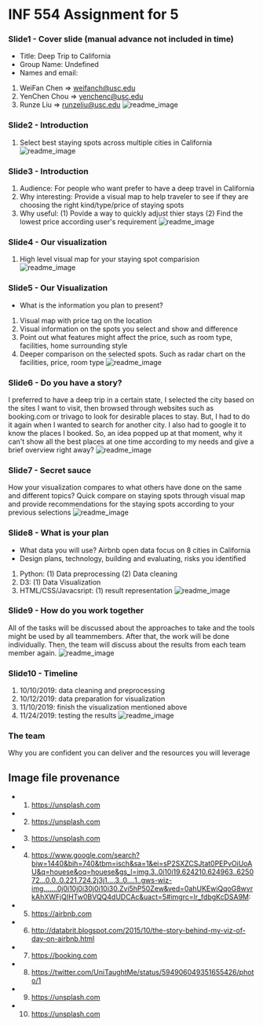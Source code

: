 # INF 554 Assignment for 5

### Slide1 - Cover slide (manual advance not included in time)
- Title: Deep Trip to California
- Group Name: Undefined
- Names and email:
1. WeiFan Chen => weifanch@usc.edu
2. YenChen Chou => yenchenc@usc.edu
3. Runze Liu => runzeliu@usc.edu
![readme_image](0_cover.jpg)

### Slide2 - Introduction
1. Select best staying spots across multiple cities in California 
![readme_image](1_Introduction_1.jpg)

### Slide3 - Introduction
1. Audience: For people who want prefer to have a deep travel in California
2. Why interesting: Provide a visual map to help traveler to see if they are choosing the right kind/type/price of staying spots
3. Why useful: 
    (1) Povide a way to quickly adjust thier stays
    (2) Find the lowest price according user's requirement
![readme_image](2_Introduction_2.jpg)

### Slide4 - Our visualization
1. High level visual map for your staying spot comparision
![readme_image](3_visualization_1_1.png)

### Slide5 - Our Visualization
- What is the information you plan to present?
1. Visual map with price tag on the location
2. Visual information on the spots you select and show and difference
2. Point out what features might affect the price, such as room type, facilities, home surrounding style
3. Deeper comparison on the selected spots. Such as radar chart on the facilities, price, room type
![readme_image](3_visualization_1_2.png)

### Slide6 - Do you have a story?
I preferred to have a deep trip in a certain state, I selected the city based on the sites I want to visit, then browsed through websites such as booking.com or trivago to look for desirable places to stay. But, I had to do it again when I wanted to search for another city. I also had to google it to know the places I booked. So, an idea popped up at that moment, why it can't show all the best places at one time according to my needs and give a brief overview right away?
![readme_image](5_visualization_3.jpg)

### Slide7 - Secret sauce
How your visualization compares to what others have done on the same and different topics?
Quick compare on staying spots through visual map and provide recommendations for the staying spots according to your previous selections
![readme_image](4_visualization_2.png)

### Slide8 - What is your plan
- What data you will use? Airbnb open data focus on 8 cities in California
- Design plans, technology, building and evaluating, risks you identified
1. Python: 
     (1) Data preprocessing
     (2) Data cleaning
2. D3:
     (1) Data Visualization
3. HTML/CSS/Javacsript:
     (1) result representation
![readme_image](6_plan1.jpg)

### Slide9 - How do you work together
All of the tasks will be discussed about the approaches to take and the tools might be used by all teammembers. After that, the work will be done individually. Then, the team will discuss about the results from each team member again.
![readme_image](7_plan2.jpg)

### Slide10 - Timeline
1. 10/10/2019: data cleaning and preprocessing
2. 10/12/2019: data preparation for visualization
3. 11/10/2019: finish the visualization mentioned above
4. 11/24/2019: testing the results
![readme_image](8_timeline.jpg)

### The team
Why you are confident you can deliver and the resources you will leverage


## Image file provenance
* 1. https://unsplash.com
* 2. https://unsplash.com
* 3. https://unsplash.com
* 4. https://www.google.com/search?biw=1440&bih=740&tbm=isch&sa=1&ei=sP2SXZCSJtat0PEPvOiUoAU&q=houese&oq=houese&gs_l=img.3..0i10i19.624210.624963..625072...0.0..0.221.724.2j3j1....3..0....1..gws-wiz-img.......0j0i10j0i30j0i10i30.Zvi5hP50Zew&ved=0ahUKEwiQqoG8wvrkAhXWFjQIHTw0BVQQ4dUDCAc&uact=5#imgrc=lr_fdbgKcDSA9M: 
* 5. https://airbnb.com
* 6. http://databrit.blogspot.com/2015/10/the-story-behind-my-viz-of-day-on-airbnb.html 
* 7. https://booking.com
* 8. https://twitter.com/UniTaughtMe/status/594906049351655426/photo/1
* 9. https://unsplash.com
* 10. https://unsplash.com
